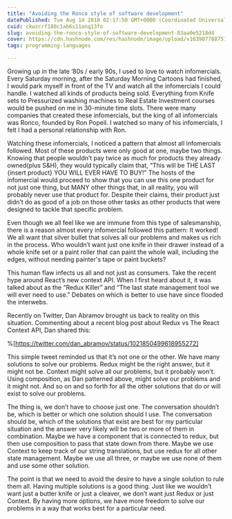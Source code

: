 ```yaml
---
title: "Avoiding the Ronco style of software development"
datePublished: Tue Aug 14 2018 02:17:50 GMT+0000 (Coordinated Universal Time)
cuid: ckwzcrf180c1ab6s11anq13fo
slug: avoiding-the-ronco-style-of-software-development-83aa0e5218d4
cover: https://cdn.hashnode.com/res/hashnode/image/upload/v1639077887518/h0FcP8G-T.png
tags: programming-languages

---
```


Growing up in the late ’80s / early 90s, I used to love to watch infomercials. Every Saturday morning, after the Saturday Morning Cartoons had finished, I would park myself in front of the TV and watch all the infomercials I could handle. I watched all kinds of products being sold. Everything from Knife sets to Pressurized washing machines to Real Estate Investment courses would be pushed on me in 30-minute time slots. There were many companies that created these infomercials, but the king of all infomercials was Ronco, founded by Ron Popeil. I watched so many of his infomercials, I felt I had a personal relationship with Ron.

Watching these infomercials, I noticed a pattern that almost all infomercials followed. Most of these products were only good at one, maybe two things. Knowing that people wouldn’t pay twice as much for products they already owned(plus S&H), they would typically claim that, “This will be THE LAST {insert product} YOU WILL EVER HAVE TO BUY!” The hosts of the infomercial would proceed to show that you can use this one product for not just one thing, but MANY other things that, in all reality, you will probably never use that product for. Despite their claims, their product just didn’t do as good of a job on those other tasks as other products that were designed to tackle that specific problem.

Even though we all feel like we are immune from this type of salesmanship, there is a reason almost every infomercial followed this pattern: It worked! We all want that silver bullet that solves all our problems and makes us rich in the process. Who wouldn’t want just one knife in their drawer instead of a whole knife set or a paint roller that can paint the whole wall, including the edges, without needing painter's tape or paint buckets?

This human flaw infects us all and not just as consumers. Take the recent hype around React’s new context API. When I first heard about it, it was talked about as the “Redux Killer” and “The last state management tool we will ever need to use.” Debates on which is better to use have since flooded the interwebs.

Recently on Twitter, Dan Abramov brought us back to reality on this situation. Commenting about a recent blog post about Redux vs The React Context API, Dan shared this:

%[https://twitter.com/dan_abramov/status/1021850499618955272]

This simple tweet reminded us that it’s not one or the other. We have many solutions to solve our problems. Redux might be the right answer, but it might not be. Context might solve all our problems, but it probably won't. Using composition, as Dan patterned above, might solve our problems and it might not. And so on and so forth for all the other solutions that do or will exist to solve our problems.

The thing is, we don’t have to choose just one. The conversation shouldn’t be, which is better or which one solution should I use. The conversation should be, which of the solutions that exist are best for my particular situation and the answer very likely will be two or more of them in combination. Maybe we have a component that is connected to redux, but then use composition to pass that state down from there. Maybe we use Context to keep track of our string translations, but use redux for all other state management. Maybe we use all three, or maybe we use none of them and use some other solution.

The point is that we need to avoid the desire to have a single solution to rule them all. Having multiple solutions is a good thing. Just like we wouldn’t want just a butter knife or just a cleaver, we don’t want just Redux or just Context. By having more options, we have more freedom to solve our problems in a way that works best for a particular need.